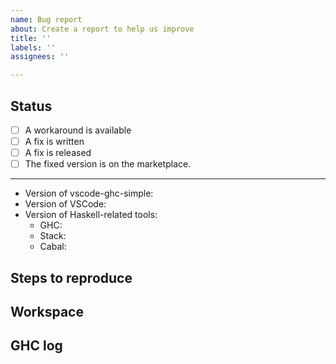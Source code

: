 ```yaml
---
name: Bug report
about: Create a report to help us improve
title: ''
labels: ''
assignees: ''

---
```


## Status

<!-- This is a 'wiki' area, intended for people coming to this issue, so that they could find information quickly. -->

- [ ] A workaround is available
- [ ] A fix is written
- [ ] A fix is released
- [ ] The fixed version is on the marketplace.

---

- Version of vscode-ghc-simple:
- Version of VSCode:
- Version of Haskell-related tools:
    <!-- Fill in for those you're using -->
    - GHC:
    - Stack:
    - Cabal:

## Steps to reproduce

<!-- How do I get into the situation you're having problems with? -->

<!-- What do you expect to happen? What happened instead? -->

## Workspace

<!--
    How do I get your workspace?
    Do you have a repository I can clone?
    Can you minimize the repository to help make things easier?
-->

## GHC log

<!-- Please include logs (e.g. gist.github.com) by reproducing the bug from a fresh start, clicking the 'GHC' item on the status bar, and copying everything relevant. See https://github.com/dramforever/vscode-ghc-simple#debuggingissues for screenshot. -->
